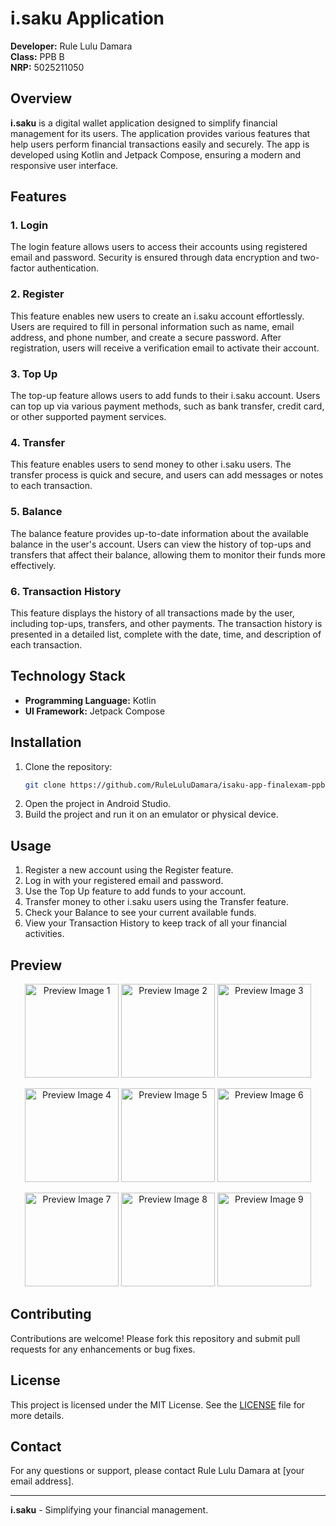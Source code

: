 # i.saku Application

**Developer:** Rule Lulu Damara  
**Class:** PPB B  
**NRP:** 5025211050

## Overview

**i.saku** is a digital wallet application designed to simplify financial management for its users. The application provides various features that help users perform financial transactions easily and securely. The app is developed using Kotlin and Jetpack Compose, ensuring a modern and responsive user interface.

## Features

### 1. Login
The login feature allows users to access their accounts using registered email and password. Security is ensured through data encryption and two-factor authentication.

### 2. Register
This feature enables new users to create an i.saku account effortlessly. Users are required to fill in personal information such as name, email address, and phone number, and create a secure password. After registration, users will receive a verification email to activate their account.

### 3. Top Up
The top-up feature allows users to add funds to their i.saku account. Users can top up via various payment methods, such as bank transfer, credit card, or other supported payment services.

### 4. Transfer
This feature enables users to send money to other i.saku users. The transfer process is quick and secure, and users can add messages or notes to each transaction.

### 5. Balance
The balance feature provides up-to-date information about the available balance in the user's account. Users can view the history of top-ups and transfers that affect their balance, allowing them to monitor their funds more effectively.

### 6. Transaction History
This feature displays the history of all transactions made by the user, including top-ups, transfers, and other payments. The transaction history is presented in a detailed list, complete with the date, time, and description of each transaction.

## Technology Stack

- **Programming Language:** Kotlin
- **UI Framework:** Jetpack Compose

## Installation

1. Clone the repository:
    ```bash
    git clone https://github.com/RuleLuluDamara/isaku-app-finalexam-ppb
    ```
2. Open the project in Android Studio.
3. Build the project and run it on an emulator or physical device.

## Usage

1. Register a new account using the Register feature.
2. Log in with your registered email and password.
3. Use the Top Up feature to add funds to your account.
4. Transfer money to other i.saku users using the Transfer feature.
5. Check your Balance to see your current available funds.
6. View your Transaction History to keep track of all your financial activities.

## Preview

<p align="center">
  <img src="https://github.com/RuleLuluDamara/isaku-app-FinalExam-PBB/assets/105763198/0eb30024-602b-437b-ac87-90fd2deb57f7" alt="Preview Image 1" width="150"/>
  <img src="https://github.com/RuleLuluDamara/isaku-app-FinalExam-PBB/assets/105763198/38aebe78-c818-47e3-a77e-a2709c2d00a6" alt="Preview Image 2" width="150"/>
  <img src="https://github.com/RuleLuluDamara/isaku-app-FinalExam-PBB/assets/105763198/a1753f2b-5687-40dc-b1c1-abae07827980" alt="Preview Image 3" width="150"/>
</p>
<p align="center">
  <img src="https://github.com/RuleLuluDamara/isaku-app-FinalExam-PBB/assets/105763198/9393556b-0e6b-4135-a29c-dc62baa34505" alt="Preview Image 4" width="150"/>
  <img src="https://github.com/RuleLuluDamara/isaku-app-FinalExam-PBB/assets/105763198/b28dea28-f5c6-44e4-b76f-b0db14c45b3f" alt="Preview Image 5" width="150"/>
  <img src="https://github.com/RuleLuluDamara/isaku-app-FinalExam-PBB/assets/105763198/b77c616d-241a-4fca-b010-4d6e951d82e5" alt="Preview Image 6" width="150"/>
</p>
<p align="center">
  <img src="https://github.com/RuleLuluDamara/isaku-app-FinalExam-PBB/assets/105763198/2d3433de-7cea-4826-81d1-2b2f1dea1e59" alt="Preview Image 7" width="150"/>
  <img src="https://github.com/RuleLuluDamara/isaku-app-FinalExam-PBB/assets/105763198/bb28cc5c-5c39-44b4-943d-15d054ed058c" alt="Preview Image 8" width="150"/>
  <img src="https://github.com/RuleLuluDamara/isaku-app-FinalExam-PBB/assets/105763198/90b08d71-054c-4f1d-ab7c-b70557b3a373" alt="Preview Image 9" width="150"/>
</p>

## Contributing

Contributions are welcome! Please fork this repository and submit pull requests for any enhancements or bug fixes.

## License

This project is licensed under the MIT License. See the [LICENSE](LICENSE) file for more details.

## Contact

For any questions or support, please contact Rule Lulu Damara at [your email address].

---

**i.saku** - Simplifying your financial management.
